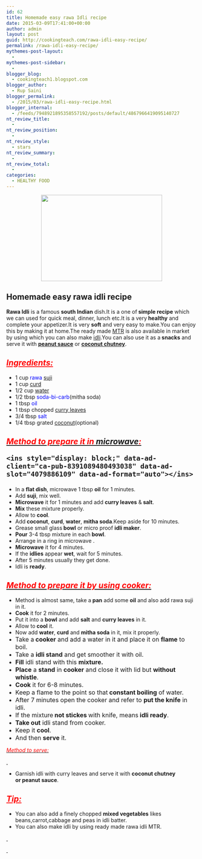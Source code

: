 ```yaml
---
id: 62
title: Homemade easy rawa Idli recipe
date: 2015-03-09T17:41:00+00:00
author: admin
layout: post
guid: http://cookingteach.com/rawa-idli-easy-recipe/
permalink: /rawa-idli-easy-recipe/
mythemes-post-layout:
  - 
mythemes-post-sidebar:
  - 
blogger_blog:
  - cookingteach1.blogspot.com
blogger_author:
  - Rup Saini
blogger_permalink:
  - /2015/03/rawa-idli-easy-recipe.html
blogger_internal:
  - /feeds/7948921895358557192/posts/default/4867966419095140727
nt_review_title:
  - 
nt_review_position:
  - 
nt_review_style:
  - stars
nt_review_summary:
  - 
nt_review_total:
  - 
categories:
  - HEALTHY FOOD
---
```

<div dir="ltr" style="text-align: left;">
  <div style="clear: both; text-align: center;">
  </p>
  
  <div style="clear: both; text-align: center;">
    <a style="margin-left: 1em; margin-right: 1em;" href="http://1.bp.blogspot.com/-tw-a49AbYyU/VP3Qh7abxUI/AAAAAAAAAIM/vzFctrxt7tQ/s1600/Rawa%2BIdli%2BRecipe.jpg"><img src="http://1.bp.blogspot.com/-tw-a49AbYyU/VP3Qh7abxUI/AAAAAAAAAIM/vzFctrxt7tQ/s1600/Rawa%2BIdli%2BRecipe.jpg" alt="" width="320" height="228" border="0" /></a>
  </p>
  
  <h2 style="text-align: left;">
    Homemade easy rawa idli recipe
  </h2>
  
  <div style="text-align: left;">
    <b>Rawa Idli</b> is a famous <b>south Indian</b> dish.It is a one of<b> simple recipe</b> which we can used for quick meal, dinner, lunch etc.It is a very<b> healthy</b> and complete your appetizer.It is very <b>soft</b> and very easy to make.You can enjoy this by making it at home.The ready made <a class="zem_slink" title="MTR" href="http://en.wikipedia.org/wiki/MTR" target="_blank" rel="wikipedia">MTR</a> is also available in market by using which you can also make <a class="zem_slink" title="Idli" href="http://en.wikipedia.org/wiki/Idli" target="_blank" rel="wikipedia">idli</a>.You can also use it as a<b> snacks</b> and serve it with <b><a class="zem_slink" title="Peanut Sauce" href="http://www.williams-sonoma.com/recipe/peanut-sauce.html" target="_blank" rel="williamssonoma">peanut sauce</a></b> or <b><a class="zem_slink" title="Coconut chutney" href="http://en.wikipedia.org/wiki/Coconut_chutney" target="_blank" rel="wikipedia">coconut chutney</a></b>.
  </p>
  
  <h2 style="text-align: left;">
    <i style="color: red;"><u>Ingredients:</u></i>
  </h2>
  
  <p>
    <ul style="text-align: left;">
      <li>
        1 cup <span style="color: blue;">rawa <a class="zem_slink" title="Semolina" href="http://en.wikipedia.org/wiki/Semolina" target="_blank" rel="wikipedia">suji</a></span>
      </li>
      <li>
        1 cup <span style="color: blue;"><a class="zem_slink" title="Curd" href="http://en.wikipedia.org/wiki/Curd" target="_blank" rel="wikipedia">curd</a></span>
      </li>
      <li>
        1/2 cup<span style="color: blue;"> <a class="zem_slink" title="Water" href="http://en.wikipedia.org/wiki/Water" target="_blank" rel="wikipedia">water</a></span>
      </li>
      <li>
        1/2 tbsp <span style="color: blue;">soda-bi-carb</span>(mitha soda)
      </li>
      <li>
        1 tbsp <span style="color: blue;">oil</span>
      </li>
      <li>
        1 tbsp chopped<span style="color: blue;"> <a class="zem_slink" title="Curry Tree" href="http://en.wikipedia.org/wiki/Curry_Tree" target="_blank" rel="wikipedia">curry leaves</a></span>
      </li>
      <li>
        3/4 tbsp <span style="color: blue;">salt</span>
      </li>
      <li>
        1/4 tbsp grated <span style="color: blue;"><a class="zem_slink" title="Coconut" href="http://en.wikipedia.org/wiki/Coconut" target="_blank" rel="wikipedia">coconut</a></span>(optional)
      </li>
    </ul>
  </p>
  
  <h2 style="text-align: left;">
    <i><u><span style="color: red;">Method to prepare it in <a class="zem_slink" title="Microwave" href="http://en.wikipedia.org/wiki/Microwave" target="_blank" rel="wikipedia">microwave</a>:</span></u></i><!-- post -->
    
    <ins style="display: block;" data-ad-client="ca-pub-8391089480493038" data-ad-slot="4079886109" data-ad-format="auto"></ins>
  </h2>
  
  <p>
    <ul style="text-align: left;">
      <li>
        In a <b>flat dish</b>, microwave 1 tbsp <b>oil</b> for 1 minutes.
      </li>
      <li>
        Add <b>suji</b>, mix well.
      </li>
      <li>
        <b>Microwave</b> it for 1 minutes and add <b>curry leaves</b> &<b> salt</b>.
      </li>
      <li>
        <b>Mix</b> these mixture properly.
      </li>
      <li>
        Allow to <b>cool</b>.
      </li>
      <li>
        Add<b> coconut</b>, <b>curd</b>, <b>water</b>, <b>mitha soda</b>.Keep aside for 10 minutes.
      </li>
      <li>
        Grease small glass<b> bowl</b> or micro proof <b>idli maker</b>.
      </li>
      <li>
        <b>Pour</b> 3-4 tbsp mixture in each<b> bowl</b>.
      </li>
      <li>
        Arrange in a ring in microwave .
      </li>
      <li>
        <b>Microwave</b> it for 4 minutes.
      </li>
      <li>
        If the <b>idlies</b> appear <b>wet</b>, wait for 5 minutes.
      </li>
      <li>
        After 5 minutes usually they get done.
      </li>
      <li>
        Idli is <b>ready</b>.
      </li>
    </ul>
  </p>
  
  <h2 style="text-align: left;">
    <i><u><span style="color: red;">Method to prepare it by using cooker:</span></u></i>
  </h2>
  
  <p>
    <ul style="text-align: left;">
      <li>
        Method is almost same, take a<b> pan</b> add some <b>oil</b> and also add rawa suji in it.
      </li>
      <li>
        <b>Cook</b> it for 2 minutes.
      </li>
      <li>
        Put it into a <b>bowl</b> and add <b>salt</b> and <b>curry leaves</b> in it.
      </li>
      <li>
        Allow to<b> cool</b> it.
      </li>
      <li>
        Now add <b>water</b>, <b>curd</b> and <b>mitha soda</b> in it, mix it properly.
      </li>
      <li>
        <span style="font-size: 16px;">Take a</span><b style="border: 0px; font-size: 16px; margin: 0px; padding: 0px; vertical-align: baseline;"> cooker</b><span style="font-size: 16px;"> </span><span style="font-size: 16px;">and add a water in it and place it on</span><span style="font-size: 16px;"> </span><b style="border: 0px; font-size: 16px; margin: 0px; padding: 0px; vertical-align: baseline;">flame</b><span style="font-size: 16px;"> </span><span style="font-size: 16px;">to boil.</span>
      </li>
      <li>
        <span style="font-size: 16px;">Take a</span><span style="font-size: 16px;"> </span><b style="border: 0px; font-size: 16px; margin: 0px; padding: 0px; vertical-align: baseline;">idli stand</b><span style="font-size: 16px;"> </span><span style="font-size: 16px;">and get smoother it with oil.</span>
      </li>
      <li>
        <b style="border: 0px; font-size: 16px; margin: 0px; padding: 0px; vertical-align: baseline;">Fill</b><span style="font-size: 16px;"> </span><span style="font-size: 16px;">idli stand with this</span><span style="font-size: 16px;"> </span><b style="border: 0px; font-size: 16px; margin: 0px; padding: 0px; vertical-align: baseline;">mixture.</b>
      </li>
      <li>
        <b style="border: 0px; font-size: 16px; margin: 0px; padding: 0px; vertical-align: baseline;">Place</b><span style="font-size: 16px;"> </span><span style="font-size: 16px;">a</span><span style="font-size: 16px;"> </span><b style="border: 0px; font-size: 16px; margin: 0px; padding: 0px; vertical-align: baseline;">stand</b><span style="font-size: 16px;"> </span><span style="font-size: 16px;">in</span><span style="font-size: 16px;"> </span><b style="border: 0px; font-size: 16px; margin: 0px; padding: 0px; vertical-align: baseline;">cooker</b><span style="font-size: 16px;"> </span><span style="font-size: 16px;">and close it with lid but</span><span style="font-size: 16px;"> </span><b style="border: 0px; font-size: 16px; margin: 0px; padding: 0px; vertical-align: baseline;">without whistle</b><span style="font-size: 16px;">.</span>
      </li>
      <li>
        <b style="border: 0px; font-size: 16px; margin: 0px; padding: 0px; vertical-align: baseline;">Cook</b><span style="font-size: 16px;"> it for 6-8 minutes.</span>
      </li>
      <li>
        <span style="font-size: 16px;">Keep a flame to the point so that</span><b style="border: 0px; font-size: 16px; margin: 0px; padding: 0px; vertical-align: baseline;"> constant boiling</b><span style="font-size: 16px;"> of water.</span>
      </li>
      <li>
        <span style="font-size: 16px;">After 7 minutes open the cooker and refer to </span><b style="border: 0px; font-size: 16px; margin: 0px; padding: 0px; vertical-align: baseline;">put the knife</b><span style="font-size: 16px;"> in idli.</span>
      </li>
      <li>
        <span style="font-size: 16px;">If the mixture</span><b style="border: 0px; font-size: 16px; margin: 0px; padding: 0px; vertical-align: baseline;"> not stickes </b><span style="font-size: 16px;">with knife, means</span><b style="border: 0px; font-size: 16px; margin: 0px; padding: 0px; vertical-align: baseline;"> idli ready</b><span style="font-size: 16px;">.</span>
      </li>
      <li>
        <b style="border: 0px; font-size: 16px; margin: 0px; padding: 0px; vertical-align: baseline;">Take out</b><span style="font-size: 16px;"> idli stand from cooker.</span>
      </li>
      <li>
        <span style="font-size: 16px;">Keep it </span><b style="border: 0px; font-size: 16px; margin: 0px; padding: 0px; vertical-align: baseline;">cool</b><span style="font-size: 16px;">.</span>
      </li>
      <li>
        <span style="font-size: 16px;">And then </span><b style="border: 0px; font-size: 16px; margin: 0px; padding: 0px; vertical-align: baseline;">serve</b><span style="font-size: 16px;"> it.</span>
      </li>
    </ul>
  </p>
  
  <p>
    <i><u></u></i><i><u><span style="color: red;">Method to serve:</span></u></i>
  </p>
  
  <p>
    <i><u><span style="color: red;"> </span></u></i>
  </p>
  
  <p>
    <ul style="text-align: left;">
      <li>
        Garnish idli with curry leaves and serve it with <b>coconut chutney or peanut sauce</b>.
      </li>
    </ul>
  </p>
  
  <h2 style="text-align: left;">
    <span style="color: red;"><u><i>Tip:</i></u></span>
  </h2>
  
  <p>
    <ul style="text-align: left;">
      <li>
        You can also add a finely chopped <b>mixed vegetables</b> likes beans,carrot,cabbage and peas in idli batter.
      </li>
      <li>
        You can also make idli by using ready made rawa idli MTR.
      </li>
    </ul>
  </p>
  
  <p>
    <i><u><span style="color: red;"> </span></u></i>
  </p>
  
  <p>
    <i><u><span style="color: red;"> </span></u></i>
  </p>
</p>